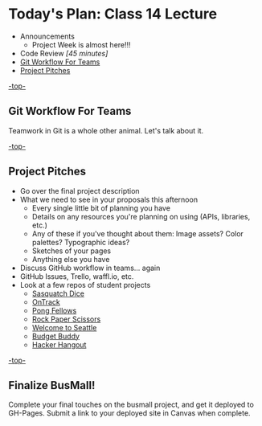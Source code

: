 <a id="top"></a>
# Today's Plan: Class 14 Lecture

- Announcements
  - Project Week is almost here!!!
- Code Review *[45 minutes]*
- [Git Workflow For Teams](#git)
- [Project Pitches](#pitches)

[-top-](#top)

<a id="git"></a>
## Git Workflow For Teams

Teamwork in Git is a whole other animal. Let's talk about it.

[-top-](#top)

<a id="pitches"></a>
## Project Pitches

- Go over the final project description
- What we need to see in your proposals this afternoon
  - Every single little bit of planning you have
  - Details on any resources you're planning on using (APIs, libraries, etc.)
  - Any of these if you've thought about them: Image assets? Color palettes? Typographic ideas?
  - Sketches of your pages
  - Anything else you have
- Discuss GitHub workflow in teams... again
- GitHub Issues, Trello, waffl.io, etc.
- Look at a few repos of student projects
    - [Sasquatch Dice](http://github.com/mmailman/dice-game/)
    - [OnTrack](http://github.com/jeffgebhardt/on-track/)
    - [Pong Fellows](https://github.com/shaallfar/PongFellows/)
    - [Rock Paper Scissors](https://github.com/jmalesh/final-project/)
    - [Welcome to Seattle](http://github.com/peterbreen/welcome-to-seattle/)
    - [Budget Buddy](http://github.com/stefuhnee/budget-buddy/)
    - [Hacker Hangout](http://github.com/ckperez/hackerhangout/)


[-top-](#top)
## Finalize BusMall!

Complete your final touches on the busmall project, and get it deployed to GH-Pages. Submit a link to your deployed site in Canvas when complete.
